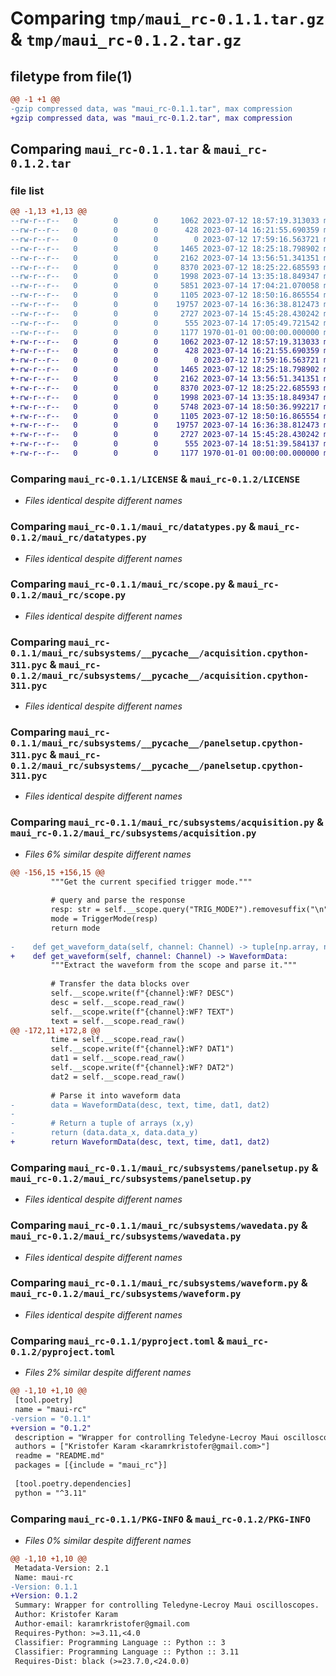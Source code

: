 # Comparing `tmp/maui_rc-0.1.1.tar.gz` & `tmp/maui_rc-0.1.2.tar.gz`

## filetype from file(1)

```diff
@@ -1 +1 @@
-gzip compressed data, was "maui_rc-0.1.1.tar", max compression
+gzip compressed data, was "maui_rc-0.1.2.tar", max compression
```

## Comparing `maui_rc-0.1.1.tar` & `maui_rc-0.1.2.tar`

### file list

```diff
@@ -1,13 +1,13 @@
--rw-r--r--   0        0        0     1062 2023-07-12 18:57:19.313033 maui_rc-0.1.1/LICENSE
--rw-r--r--   0        0        0      428 2023-07-14 16:21:55.690359 maui_rc-0.1.1/README.md
--rw-r--r--   0        0        0        0 2023-07-12 17:59:16.563721 maui_rc-0.1.1/maui_rc/__init__.py
--rw-r--r--   0        0        0     1465 2023-07-12 18:25:18.798902 maui_rc-0.1.1/maui_rc/datatypes.py
--rw-r--r--   0        0        0     2162 2023-07-14 13:56:51.341351 maui_rc-0.1.1/maui_rc/scope.py
--rw-r--r--   0        0        0     8370 2023-07-12 18:25:22.685593 maui_rc-0.1.1/maui_rc/subsystems/__pycache__/acquisition.cpython-311.pyc
--rw-r--r--   0        0        0     1998 2023-07-14 13:35:18.849347 maui_rc-0.1.1/maui_rc/subsystems/__pycache__/panelsetup.cpython-311.pyc
--rw-r--r--   0        0        0     5851 2023-07-14 17:04:21.070058 maui_rc-0.1.1/maui_rc/subsystems/acquisition.py
--rw-r--r--   0        0        0     1105 2023-07-12 18:50:16.865554 maui_rc-0.1.1/maui_rc/subsystems/panelsetup.py
--rw-r--r--   0        0        0    19757 2023-07-14 16:36:38.812473 maui_rc-0.1.1/maui_rc/subsystems/wavedata.py
--rw-r--r--   0        0        0     2727 2023-07-14 15:45:28.430242 maui_rc-0.1.1/maui_rc/subsystems/waveform.py
--rw-r--r--   0        0        0      555 2023-07-14 17:05:49.721542 maui_rc-0.1.1/pyproject.toml
--rw-r--r--   0        0        0     1177 1970-01-01 00:00:00.000000 maui_rc-0.1.1/PKG-INFO
+-rw-r--r--   0        0        0     1062 2023-07-12 18:57:19.313033 maui_rc-0.1.2/LICENSE
+-rw-r--r--   0        0        0      428 2023-07-14 16:21:55.690359 maui_rc-0.1.2/README.md
+-rw-r--r--   0        0        0        0 2023-07-12 17:59:16.563721 maui_rc-0.1.2/maui_rc/__init__.py
+-rw-r--r--   0        0        0     1465 2023-07-12 18:25:18.798902 maui_rc-0.1.2/maui_rc/datatypes.py
+-rw-r--r--   0        0        0     2162 2023-07-14 13:56:51.341351 maui_rc-0.1.2/maui_rc/scope.py
+-rw-r--r--   0        0        0     8370 2023-07-12 18:25:22.685593 maui_rc-0.1.2/maui_rc/subsystems/__pycache__/acquisition.cpython-311.pyc
+-rw-r--r--   0        0        0     1998 2023-07-14 13:35:18.849347 maui_rc-0.1.2/maui_rc/subsystems/__pycache__/panelsetup.cpython-311.pyc
+-rw-r--r--   0        0        0     5748 2023-07-14 18:50:36.992217 maui_rc-0.1.2/maui_rc/subsystems/acquisition.py
+-rw-r--r--   0        0        0     1105 2023-07-12 18:50:16.865554 maui_rc-0.1.2/maui_rc/subsystems/panelsetup.py
+-rw-r--r--   0        0        0    19757 2023-07-14 16:36:38.812473 maui_rc-0.1.2/maui_rc/subsystems/wavedata.py
+-rw-r--r--   0        0        0     2727 2023-07-14 15:45:28.430242 maui_rc-0.1.2/maui_rc/subsystems/waveform.py
+-rw-r--r--   0        0        0      555 2023-07-14 18:51:39.584137 maui_rc-0.1.2/pyproject.toml
+-rw-r--r--   0        0        0     1177 1970-01-01 00:00:00.000000 maui_rc-0.1.2/PKG-INFO
```

### Comparing `maui_rc-0.1.1/LICENSE` & `maui_rc-0.1.2/LICENSE`

 * *Files identical despite different names*

### Comparing `maui_rc-0.1.1/maui_rc/datatypes.py` & `maui_rc-0.1.2/maui_rc/datatypes.py`

 * *Files identical despite different names*

### Comparing `maui_rc-0.1.1/maui_rc/scope.py` & `maui_rc-0.1.2/maui_rc/scope.py`

 * *Files identical despite different names*

### Comparing `maui_rc-0.1.1/maui_rc/subsystems/__pycache__/acquisition.cpython-311.pyc` & `maui_rc-0.1.2/maui_rc/subsystems/__pycache__/acquisition.cpython-311.pyc`

 * *Files identical despite different names*

### Comparing `maui_rc-0.1.1/maui_rc/subsystems/__pycache__/panelsetup.cpython-311.pyc` & `maui_rc-0.1.2/maui_rc/subsystems/__pycache__/panelsetup.cpython-311.pyc`

 * *Files identical despite different names*

### Comparing `maui_rc-0.1.1/maui_rc/subsystems/acquisition.py` & `maui_rc-0.1.2/maui_rc/subsystems/acquisition.py`

 * *Files 6% similar despite different names*

```diff
@@ -156,15 +156,15 @@
         """Get the current specified trigger mode."""
 
         # query and parse the response
         resp: str = self.__scope.query("TRIG_MODE?").removesuffix("\n")
         mode = TriggerMode(resp)
         return mode
 
-    def get_waveform_data(self, channel: Channel) -> tuple[np.array, np.array]:
+    def get_waveform(self, channel: Channel) -> WaveformData:
         """Extract the waveform from the scope and parse it."""
 
         # Transfer the data blocks over
         self.__scope.write(f"{channel}:WF? DESC")
         desc = self.__scope.read_raw()
         self.__scope.write(f"{channel}:WF? TEXT")
         text = self.__scope.read_raw()
@@ -172,11 +172,8 @@
         time = self.__scope.read_raw()
         self.__scope.write(f"{channel}:WF? DAT1")
         dat1 = self.__scope.read_raw()
         self.__scope.write(f"{channel}:WF? DAT2")
         dat2 = self.__scope.read_raw()
 
         # Parse it into waveform data
-        data = WaveformData(desc, text, time, dat1, dat2)
-
-        # Return a tuple of arrays (x,y)
-        return (data.data_x, data.data_y)
+        return WaveformData(desc, text, time, dat1, dat2)
```

### Comparing `maui_rc-0.1.1/maui_rc/subsystems/panelsetup.py` & `maui_rc-0.1.2/maui_rc/subsystems/panelsetup.py`

 * *Files identical despite different names*

### Comparing `maui_rc-0.1.1/maui_rc/subsystems/wavedata.py` & `maui_rc-0.1.2/maui_rc/subsystems/wavedata.py`

 * *Files identical despite different names*

### Comparing `maui_rc-0.1.1/maui_rc/subsystems/waveform.py` & `maui_rc-0.1.2/maui_rc/subsystems/waveform.py`

 * *Files identical despite different names*

### Comparing `maui_rc-0.1.1/pyproject.toml` & `maui_rc-0.1.2/pyproject.toml`

 * *Files 2% similar despite different names*

```diff
@@ -1,10 +1,10 @@
 [tool.poetry]
 name = "maui-rc"
-version = "0.1.1"
+version = "0.1.2"
 description = "Wrapper for controlling Teledyne-Lecroy Maui oscilloscopes."
 authors = ["Kristofer Karam <karamrkristofer@gmail.com>"]
 readme = "README.md"
 packages = [{include = "maui_rc"}]
 
 [tool.poetry.dependencies]
 python = "^3.11"
```

### Comparing `maui_rc-0.1.1/PKG-INFO` & `maui_rc-0.1.2/PKG-INFO`

 * *Files 0% similar despite different names*

```diff
@@ -1,10 +1,10 @@
 Metadata-Version: 2.1
 Name: maui-rc
-Version: 0.1.1
+Version: 0.1.2
 Summary: Wrapper for controlling Teledyne-Lecroy Maui oscilloscopes.
 Author: Kristofer Karam
 Author-email: karamrkristofer@gmail.com
 Requires-Python: >=3.11,<4.0
 Classifier: Programming Language :: Python :: 3
 Classifier: Programming Language :: Python :: 3.11
 Requires-Dist: black (>=23.7.0,<24.0.0)
```

